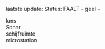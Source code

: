 laatste update: 
Status: FAALT - geel - 
<div class="service R">kms</div><div class="service R">Sonar</div><div class="service R">schijfruimte</div><div class="service R">microstation</div>